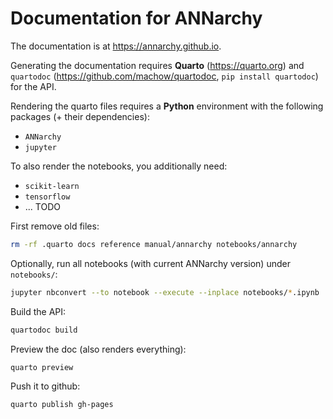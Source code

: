 # Documentation for ANNarchy

The documentation is at <https://annarchy.github.io>. 

Generating the documentation requires **Quarto** (<https://quarto.org>) and `quartodoc` (<https://github.com/machow/quartodoc>, `pip install quartodoc`) for the API.

Rendering the quarto files requires a **Python** environment with the following packages (+ their dependencies):
- `ANNarchy`
- `jupyter`

To also render the notebooks, you additionally need:
- `scikit-learn`
- `tensorflow`
- ... TODO

First remove old files:

```bash
rm -rf .quarto docs reference manual/annarchy notebooks/annarchy
```

Optionally, run all notebooks (with current ANNarchy version) under `notebooks/`:

```bash
jupyter nbconvert --to notebook --execute --inplace notebooks/*.ipynb
```

Build the API:

```bash
quartodoc build
```

Preview the doc (also renders everything):

```bash
quarto preview
```

Push it to github:

```bash
quarto publish gh-pages
```
